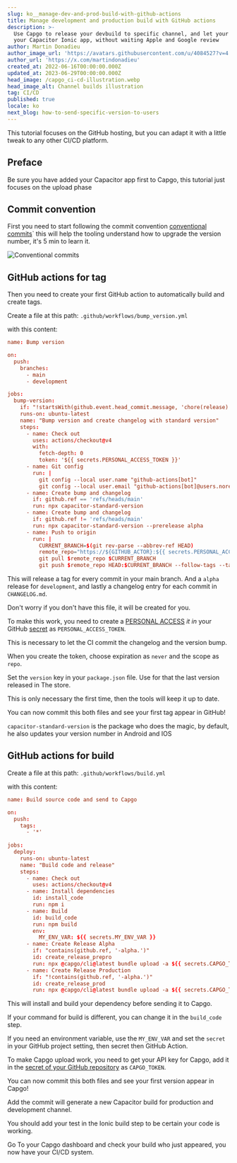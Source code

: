 ```yaml
---
slug: ko__manage-dev-and-prod-build-with-github-actions
title: Manage development and production build with GitHub actions
description: >-
  Use Capgo to release your devbuild to specific channel, and let your team try
  your Capacitor Ionic app, without waiting Apple and Google review
author: Martin Donadieu
author_image_url: 'https://avatars.githubusercontent.com/u/4084527?v=4'
author_url: 'https://x.com/martindonadieu'
created_at: 2022-06-16T00:00:00.000Z
updated_at: 2023-06-29T00:00:00.000Z
head_image: /capgo_ci-cd-illustration.webp
head_image_alt: Channel builds illustration
tag: CI/CD
published: true
locale: ko
next_blog: how-to-send-specific-version-to-users
---
```

This tutorial focuses on the GitHub hosting, but you can adapt it with a little tweak to any other CI/CD platform.

## Preface 

Be sure you have added your Capacitor app first to Capgo, this tutorial just focuses on the upload phase

## Commit convention

First you need to start following the commit convention [conventional commits](https://www.conventionalcommits.org/en/v1.0.0/)\` this will help the tooling understand how to upgrade the version number, it's 5 min to learn it.

![Conventional commits](/conventional_commits.webp)

## GitHub actions for tag

Then you need to create your first GitHub action to automatically build and create tags.

Create a file at this path: `.github/workflows/bump_version.yml`

with this content:

```toml
name: Bump version

on:
  push:
    branches:
      - main
      - development

jobs:
  bump-version:
    if: "!startsWith(github.event.head_commit.message, 'chore(release):')"
    runs-on: ubuntu-latest
    name: "Bump version and create changelog with standard version"
    steps:
      - name: Check out
        uses: actions/checkout@v4
        with:
          fetch-depth: 0
          token: '${{ secrets.PERSONAL_ACCESS_TOKEN }}'
      - name: Git config
        run: |
          git config --local user.name "github-actions[bot]"
          git config --local user.email "github-actions[bot]@users.noreply.github.com"
      - name: Create bump and changelog
        if: github.ref == 'refs/heads/main'
        run: npx capacitor-standard-version
      - name: Create bump and changelog
        if: github.ref != 'refs/heads/main'
        run: npx capacitor-standard-version --prerelease alpha
      - name: Push to origin
        run: |
          CURRENT_BRANCH=$(git rev-parse --abbrev-ref HEAD)
          remote_repo="https://${GITHUB_ACTOR}:${{ secrets.PERSONAL_ACCESS_TOKEN }}@github.com/${GITHUB_REPOSITORY}.git"
          git pull $remote_repo $CURRENT_BRANCH
          git push $remote_repo HEAD:$CURRENT_BRANCH --follow-tags --tags

```

This will release a tag for every commit in your main branch. And a `alpha` release for `development`, and lastly a changelog entry for each commit in `CHANGELOG.md`.

Don't worry if you don't have this file, it will be created for you.

To make this work, you need to create a [PERSONAL ACCESS](https://docs.github.com/en/authentication/keeping-your-account-and-data-secure/creating-a-personal-access-token/) _it in_ your GitHub [secret](https://docs.github.com/en/actions/security-guides/encrypted-secrets "GitHub secrets") as `PERSONAL_ACCESS_TOKEN`.

This is necessary to let the CI commit the changelog and the version bump.

When you create the token, choose expiration as `never` and the scope as `repo`.


Set the `version` key in your `package.json` file. Use for that the last version released in The store.

This is only necessary the first time, then the tools will keep it up to date.

You can now commit this both files and see your first tag appear in GitHub!

`capacitor-standard-version` is the package who does the magic, by default, he also updates your version number in Android and IOS


## GitHub actions for build

Create a file at this path: `.github/workflows/build.yml`

with this content:

```toml
name: Build source code and send to Capgo

on:
  push:
    tags:
      - '*'
      
jobs:
  deploy:
    runs-on: ubuntu-latest
    name: "Build code and release"
    steps:
      - name: Check out
        uses: actions/checkout@v4
      - name: Install dependencies
        id: install_code
        run: npm i
      - name: Build
        id: build_code
        run: npm build
        env:
          MY_ENV_VAR: ${{ secrets.MY_ENV_VAR }}
      - name: Create Release Alpha
        if: "contains(github.ref, '-alpha.')"
        id: create_release_prepro
        run: npx @capgo/cli@latest bundle upload -a ${{ secrets.CAPGO_TOKEN }} -c development
      - name: Create Release Production
        if: "!contains(github.ref, '-alpha.')"
        id: create_release_prod
        run: npx @capgo/cli@latest bundle upload -a ${{ secrets.CAPGO_TOKEN }} -c production
```

This will install and build your dependency before sending it to Capgo.

If your command for build is different, you can change it in the `build_code` step.

If you need an environment variable, use the `MY_ENV_VAR` and set the `secret` in your GitHub project setting, then secret then GitHub Action.

To make Capgo upload work, you need to get your API key for Capgo, add it in the [secret of your GitHub repository](https://docs.github.com/en/actions/security-guides/encrypted-secrets/) as `CAPGO_TOKEN`.

You can now commit this both files and see your first version appear in Capgo!

Add the commit will generate a new Capacitor build for production and development channel.

You should add your test in the Ionic build step to be certain your code is working.

Go To your Capgo dashboard and check your build who just appeared, you now have your CI/CD system.
